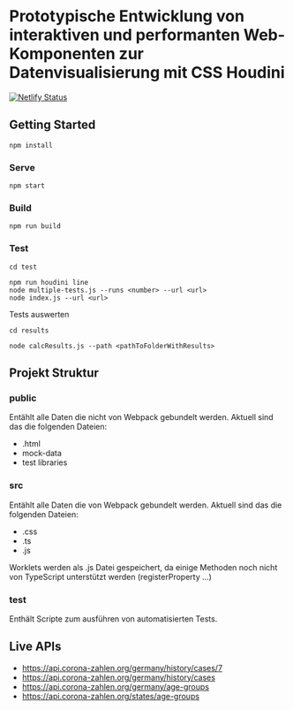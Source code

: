 # Prototypische Entwicklung von interaktiven und performanten Web-Komponenten zur Datenvisualisierung mit CSS Houdini

[![Netlify Status](https://api.netlify.com/api/v1/badges/30706b50-044a-420f-aec8-9da828fcced3/deploy-status)](https://app.netlify.com/sites/houdini-charts/deploys)

## Getting Started

```
npm install
```

### Serve

```
npm start
```

### Build

```
npm run build
```

### Test

```
cd test

npm run houdini line
node multiple-tests.js --runs <number> --url <url>
node index.js --url <url>
```

Tests auswerten

```
cd results

node calcResults.js --path <pathToFolderWithResults>
```


## Projekt Struktur

### public

Entählt alle Daten die nicht von Webpack gebundelt werden.
Aktuell sind das die folgenden Dateien:

- .html
- mock-data
- test libraries

### src

Entählt alle Daten die von Webpack gebundelt werden.
Aktuell sind das die folgenden Dateien:

- .css
- .ts
- .js

Worklets werden als .js Datei gespeichert, da einige Methoden noch nicht von TypeScript unterstützt werden (registerProperty ...)

### test

Enthält Scripte zum ausführen von automatisierten Tests.

## Live APIs

- https://api.corona-zahlen.org/germany/history/cases/7
- https://api.corona-zahlen.org/germany/history/cases
- https://api.corona-zahlen.org/germany/age-groups
- https://api.corona-zahlen.org/states/age-groups
